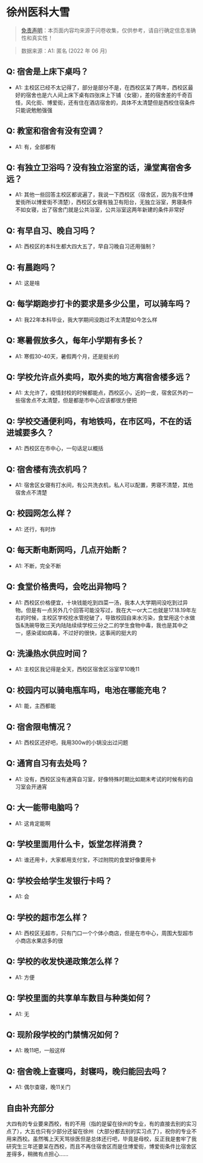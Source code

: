 # 徐州医科大雪

> [免责声明](https://colleges.chat/#_3)：本页面内容均来源于问卷收集，仅供参考，请自行确定信息准确性和真实性！

> 数据来源：A1: 匿名 (2022 年 06 月)

## Q: 宿舍是上床下桌吗？

- A1: 主校区已经不太记得了，部分是部分不是，在西校区呆了两年，西校区最好的宿舍也是六人间上床下桌有四张床上下铺（女寝），差的宿舍差的千奇百怪，风化街、博爱街，还有住在酒店宿舍的，具体不太清楚但是西校住宿条件只能说勉勉强强

## Q: 教室和宿舍有没有空调？

- A1: 有，全部都有

## Q: 有独立卫浴吗？没有独立浴室的话，澡堂离宿舍多远？

- A1: 其他一些回答主校区都说遍了，我说一下西校区（宿舍区，因为我不住博爱街所以博爱街不清楚），西校区女寝有独卫有阳台，无独立浴室，男寝条件不如女寝，出了宿舍门就是公共浴室，公共浴室这两年新建的条件非常好

## Q: 有早自习、晚自习吗？

- A1: 西校区的本科生都大四大五了，早自习晚自习还用强制？

## Q: 有晨跑吗？

- A1: 这是啥

## Q: 每学期跑步打卡的要求是多少公里，可以骑车吗？

- A1: 我22年本科毕业，我大学期间没跑过不太清楚如今怎么样

## Q: 寒暑假放多久，每年小学期有多长？

- A1: 寒假30-40天，暑假两个月，还是挺长的

## Q: 学校允许点外卖吗，取外卖的地方离宿舍楼多远？

- A1: 太允许了，疫情封校的时候都能点，西校区小，近的一皮，宿舍区外的一些宿舍点不太清楚，但是都是市中心应该都很方便把

## Q: 学校交通便利吗，有地铁吗，在市区吗，不在的话进城要多久？

- A1: 西校区在市中心，一句话足以概括

## Q: 宿舍楼有洗衣机吗？

- A1: 宿舍区女寝有打水间，有公共洗衣机，私人可以配置，男寝不清楚，其他宿舍点不清楚

## Q: 校园网怎么样？

- A1: 还行，有时炸

## Q: 每天断电断网吗，几点开始断？

- A1: 不断，完全不断

## Q: 食堂价格贵吗，会吃出异物吗？

- A1: 西校区价格便宜，十块钱能吃到四菜一汤，我本人大学期间没吃到过异物。但是有一点另外几个回答可能没写过，我在大一or大二也就是17.18.19年左右的时候，主校区学校挖水管挖破了，导致校园自来水污染，食堂用这个水做饭&洗碗导致三天内陆陆续续学校三分之二的学生食物中毒，我也是其中之一，感染诺如病毒，不过好的很快，这事闹的挺大的

## Q: 洗澡热水供应时间？

- A1: 主校区我记得是全天，西校区宿舍区浴室早10晚11

## Q: 校园内可以骑电瓶车吗，电池在哪能充电？

- A1: 能，主西都能

## Q: 宿舍限电情况？

- A1: 西校区还好吧，我用300w的小锅没出过问题

## Q: 通宵自习有去处吗？

- A1: 没有，西校区没有通宵自习室，好像特殊时期比如期末考试的时候有的自习室会开通宵

## Q: 大一能带电脑吗？

- A1: 这肯定能啊

## Q: 学校里面用什么卡，饭堂怎样消费？

- A1: 谁还用卡，大家都用支付宝，不过附院的食堂好像要用卡

## Q: 学校会给学生发银行卡吗？

- A1: 会

## Q: 学校的超市怎么样？

- A1: 西校区无超市，只有门口一个个体小商店，但是在市中心，周围大型超市小商店水果店多的很

## Q: 学校的收发快递政策怎么样？

- A1: 方便

## Q: 学校里面的共享单车数目与种类如何？

- A1: 无

## Q: 现阶段学校的门禁情况如何？

- A1: 晚11吧，一般这样

## Q: 宿舍晚上查寝吗，封寝吗，晚归能回去吗？

- A1: 偶尔查寝，晚11关门

## 自由补充部分

大四有的专业要来西校，有的不用（指的是留在徐州的专业，有的直接去别的实习点了），大五也只有少部分还留在徐州（大部分都去别的实习点了），祝你的专业不用来西校。虽然嘴上天天骂徐医但是总体还行吧，毕竟是母校，反正我是套牢了我研究生三年还要呆在西校，而且不再住宿舍区而是住博爱街，博爱街条件比宿舍区差得多，稍微有点担心……